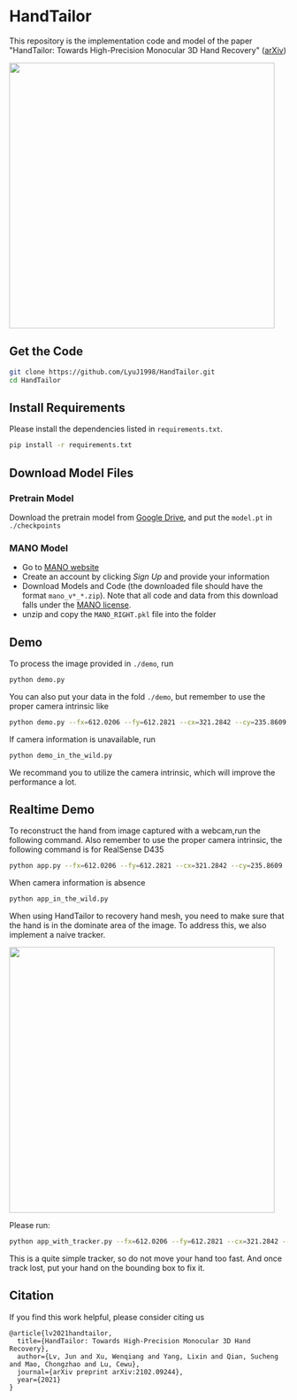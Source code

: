 # HandTailor

This repository is the implementation code and model of the paper "HandTailor: Towards High-Precision Monocular 3D Hand Recovery" ([arXiv](https://arxiv.org/abs/2102.09244))

<img src="fig/demo.gif" width="480">

## Get the Code
```bash
git clone https://github.com/LyuJ1998/HandTailor.git
cd HandTailor
```

## Install Requirements
Please install the dependencies listed in `requirements.txt`.
```bash
pip install -r requirements.txt
```

## Download Model Files
### Pretrain Model
Download the pretrain model from [Google Drive](https://drive.google.com/file/d/1ZrGYm6SxfMHd6fqsEhkK2Dmyp57SFEYk/view?usp=sharing), and put the `model.pt` in `./checkpoints`
### MANO Model
- Go to [MANO website](http://mano.is.tue.mpg.de/)
- Create an account by clicking *Sign Up* and provide your information
- Download Models and Code (the downloaded file should have the format `mano_v*_*.zip`). Note that all code and data from this download falls under the [MANO license](http://mano.is.tue.mpg.de/license).
- unzip and copy the `MANO_RIGHT.pkl` file into the folder

## Demo
To process the image provided in `./demo`, run
```bash
python demo.py
```
You can also put your data in the fold `./demo`, but remember to use the proper camera intrinsic like
```bash
python demo.py --fx=612.0206 --fy=612.2821 --cx=321.2842 --cy=235.8609
```
If camera information is unavailable, run
```bash
python demo_in_the_wild.py
```
We recommand you to utilize the camera intrinsic, which will improve the performance a lot.

## Realtime Demo
To reconstruct the hand from image captured with a webcam,run the following command. Also remember to use the proper camera intrinsic, the following command is for RealSense D435
```bash
python app.py --fx=612.0206 --fy=612.2821 --cx=321.2842 --cy=235.8609
```
When camera information is absence
```bash
python app_in_the_wild.py
```
When using HandTailor to recovery hand mesh, you need to make sure that the hand is in the dominate area of the image. To address this, we also implement a naive tracker.

<img src="fig/demo_tracker.gif" width="480">

Please run:

```bash
python app_with_tracker.py --fx=612.0206 --fy=612.2821 --cx=321.2842 --cy=235.8609
```
This is a quite simple tracker, so do not move your hand too fast. And once track lost, put your hand on the bounding box to fix it.

## Citation
If you find this work helpful, please consider citing us
```
@article{lv2021handtailor,
  title={HandTailor: Towards High-Precision Monocular 3D Hand Recovery},
  author={Lv, Jun and Xu, Wenqiang and Yang, Lixin and Qian, Sucheng and Mao, Chongzhao and Lu, Cewu},
  journal={arXiv preprint arXiv:2102.09244},
  year={2021}
}
```